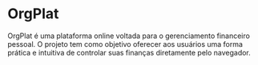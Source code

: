 # OrgPlat
OrgPlat é uma plataforma online voltada para o gerenciamento financeiro pessoal. O projeto tem como objetivo oferecer aos usuários uma forma prática e intuitiva de controlar suas finanças diretamente pelo navegador.
